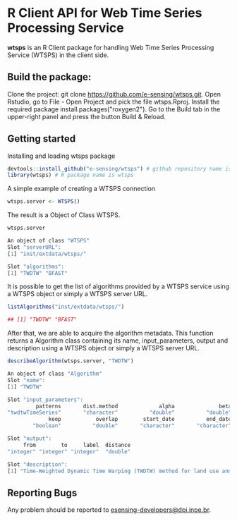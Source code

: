 # R Client API for Web Time Series Processing Service 

**wtsps** is an R Client package for handling Web Time Series Processing Service (WTSPS) in the client side.

## Build the package:

Clone the project: git clone https://github.com/e-sensing/wtsps.git.
Open Rstudio, go to File - Open Project and pick the file wtsps.Rproj.
Install the required package install.packages("roxygen2").
Go to the Build tab in the upper-right panel and press the button Build & Reload. 

## Getting started

Installing and loading wtsps package

``` r
devtools::install_github("e-sensing/wtsps") # github repository name is wtsps
library(wtsps) # R package name is wtsps
```

A simple example of creating a WTSPS connection

``` r 
wtsps.server <- WTSPS()
```

The result is a Object of Class WTSPS. 

``` r
wtsps.server
```

``` r
An object of class "WTSPS"
Slot "serverURL":
[1] "inst/extdata/wtsps/"

Slot "algorithms":
[1] "TWDTW" "BFAST"
```

It is possible to get the list of algorithms provided by a WTSPS service using a WTSPS object or simply a WTSPS server URL.

``` r
listAlgorithms("inst/extdata/wtsps/")
```

``` r
## [1] "TWDTW" "BFAST"
```

After that, we are able to acquire the algorithm metadata. This function returns a Algorithm class containing its name, input_parameters, output and description using a WTSPS object or simply a WTSPS server URL. 

```r
describeAlgorithm(wtsps.server, "TWDTW")
```
``` r
An object of class "Algorithm"
Slot "name":
[1] "TWDTW"

Slot "input_parameters":
         patterns       dist.method             alpha              beta             theta          interval              span 
"twdtwTimeSeries"       "character"          "double"          "double"          "double"       "character"         "integer" 
             keep           overlap        start_date          end_date 
        "boolean"          "double"       "character"       "character" 

Slot "output":
     from        to     label  distance 
"integer" "integer" "integer"  "double" 

Slot "description":
[1] "Time-Weighted Dynamic Time Warping (TWDTW) method for land use and land cover mapping using satellite image time series."
```

## Reporting Bugs

Any problem should be reported to esensing-developers@dpi.inpe.br.
